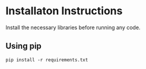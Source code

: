 # Installaton Instructions
Install the necessary libraries before running any code.

## Using pip
```
pip install -r requirements.txt
```